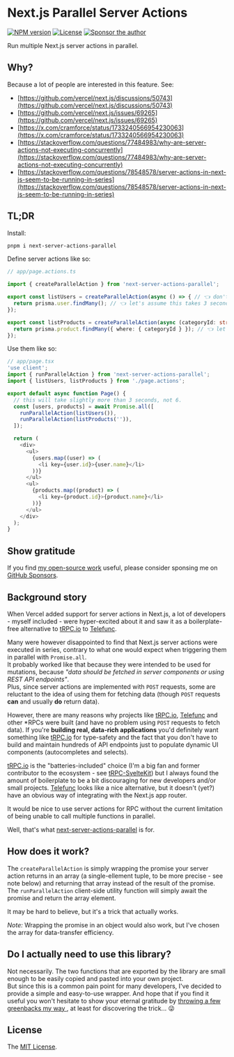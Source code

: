 # Next.js Parallel Server Actions
[![NPM version][npm-image]][npm-url]
[![License][license-image]][license-url]
[![Sponsor the author][sponsor-image]][sponsor-url]

Run multiple Next.js server actions in parallel.

## Why?

Because a lot of people are interested in this feature. See:
- [https://github.com/vercel/next.js/discussions/50743](https://github.com/vercel/next.js/discussions/50743)
- [https://github.com/vercel/next.js/issues/69265](https://github.com/vercel/next.js/issues/69265)
- [https://x.com/cramforce/status/1733240566954230063](https://x.com/cramforce/status/1733240566954230063)
- [https://stackoverflow.com/questions/77484983/why-are-server-actions-not-executing-concurrently](https://stackoverflow.com/questions/77484983/why-are-server-actions-not-executing-concurrently)
- [https://stackoverflow.com/questions/78548578/server-actions-in-next-js-seem-to-be-running-in-series](https://stackoverflow.com/questions/78548578/server-actions-in-next-js-seem-to-be-running-in-series)

## TL;DR

Install:

```sh
pnpm i next-server-actions-parallel
```

Define server actions like so:


```ts
// app/page.actions.ts

import { createParallelAction } from 'next-server-actions-parallel';

export const listUsers = createParallelAction(async () => { // 👈 don't forget the `async` keyword!!
  return prisma.user.findMany(); // 👈 let's assume this takes 3 seconds
});

export const listProducts = createParallelAction(async (categoryId: string) => {
  return prisma.product.findMany({ where: { categoryId } }); // 👈 let's assume this takes 3 seconds
});
```

Use them like so:

```ts
// app/page.tsx
'use client';
import { runParallelAction } from 'next-server-actions-parallel';
import { listUsers, listProducts } from './page.actions';

export default async function Page() {
  // this will take slightly more than 3 seconds, not 6.
  const [users, products] = await Promise.all([
    runParallelAction(listUsers()),
    runParallelAction(listProducts('')),
  ]);

  return (
    <div>
      <ul>
        {users.map((user) => (
          <li key={user.id}>{user.name}</li>
        ))}
      </ul>
      <ul>
        {products.map((product) => (
          <li key={product.id}>{product.name}</li>
        ))}
      </ul>
    </div>
  );
}
```

## Show gratitude

If you find [my open-source work](https://github.com/icflorescu) useful, please consider sponsing me on [GitHub Sponsors](https://github.com/sponsors/icflorescu).

## Background story

When Vercel added support for server actions in Next.js, a lot of developers - myself included - were hyper-excited about it and saw it as a boilerplate-free alternative to [tRPC.io](https://trpc.io) to [Telefunc](https://telefunc.com).

Many were however disappointed to find that Next.js server actions were executed in series, contrary to what one would expect when triggering them in parallel with `Promise.all`.  
It probably worked like that because they were intended to be used for mutations, because _"data should be fetched in server components or using REST API endpoints"_.  
Plus, since server actions are implemented with `POST` requests, some are reluctant to the idea of using them for fetching data (though `POST` requests **can** and usually **do** return data).

However, there are many reasons why projects like [tRPC.io](https://trpc.io), [Telefunc](https://telefunc.com) and other *RPCs were built (and have no problem using `POST` requests to fetch data). If you're **building real, data-rich applications** you'd definitely want something like [tRPC.io](https://trpc.io) for type-safety and the fact that you don't have to build and maintain hundreds of API endpoints just to populate dynamic UI components (autocompletes and selects).

[tRPC.io](https://trpc.io) is the "batteries-included" choice (I'm a big fan and former contributor to the ecosystem - see [tRPC-SvelteKit](https://icflorescu.github.io/trpc-sveltekit/)) but I always found the amount of boilerplate to be a bit discouraging for new developers and/or small projects. [Telefunc](https://telefunc.com) looks like a nice alternative, but it doesn't (yet?) have an obvious way of integrating with the Next.js app router.

It would be nice to use server actions for RPC without the current limitation of being unable to call multiple functions in parallel.

Well, that's what [next-server-actions-parallel](https://github.com/icflorescu/next-server-actions-parallel) is for.

## How does it work?

The `createParallelAction` is simply wrapping the promise your server action returns in an array (a single-ellement tuple, to be more precise - see note below) and returning that array instead of the result of the promise.
The `runParallelAction` client-side utility function will simply await the promise and return the array element.

It may be hard to believe, but it's a trick that actually works.

_Note:_ Wrapping the promise in an object would also work, but I've chosen the array for data-transfer efficiency.

## Do I actually need to use this library?

Not necessarily. The two functions that are exported by the library are small enough to be easily copied and pasted into your own project.  
But since this is a common pain point for many developers, I've decided to provide a simple and easy-to-use wrapper. And hope that if you find it useful you won't hesitate to show your eternal gratitude by [throwing a few greenbacks my way ](https://github.com/sponsors/icflorescu), at least for discovering the trick... 😜

## License

The [MIT License](LICENSE).

[npm-url]: https://npmjs.org/package/next-server-actions-parallel
[license-url]: LICENSE
[sponsor-url]: https://github.com/sponsors/icflorescu
[npm-image]: https://img.shields.io/npm/v/next-server-actions-parallel.svg?style=flat-square
[license-image]: http://img.shields.io/npm/l/next-server-actions-parallel.svg?style=flat-square
[sponsor-image]: https://img.shields.io/badge/sponsor-violet?style=flat-square
